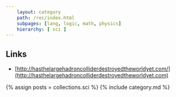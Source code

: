 ```yaml
---
    layout: category
    path: /rec/index.html
    subpages: [lang, logic, math, physics]
    hierarchy: [ sci ]
---
```


Links
-----

- [http://hasthelargehadroncolliderdestroyedtheworldyet.com/](http://hasthelargehadroncolliderdestroyedtheworldyet.com)

{% assign posts = collections.sci %}
{% include category.md %}
